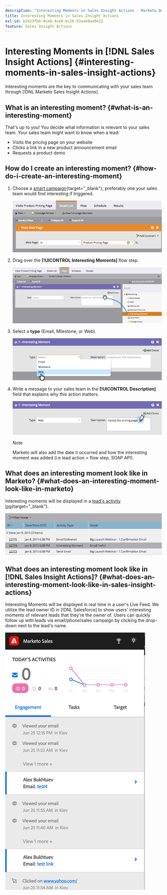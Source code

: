 ```yaml
---
description: "Interesting Moments in Sales Insight Actions - Marketo Docs - Product Documentation"
title: Interesting Moments in Sales Insight Actions
exl-id: b2423fbb-9ce0-4ce9-bc26-93aa69aa9e12
feature: Sales Insight Actions
---
```

# Interesting Moments in [!DNL Sales Insight Actions] {#interesting-moments-in-sales-insight-actions}

Interesting moments are the key to communicating with your sales team through [!DNL Marketo Sales Insight Actions].

## What is an interesting moment? {#what-is-an-interesting-moment}

That's up to you! You decide what information is relevant to your sales team. Your sales team might want to know when a lead:

* Visits the pricing page on your website
* Clicks a link in a new product announcement email
* Requests a product demo

## How do I create an interesting moment? {#how-do-i-create-an-interesting-moment}

1. Choose a [smart campaign](/help/marketo/product-docs/core-marketo-concepts/smart-campaigns/understanding-smart-campaigns.md){target="_blank"}, preferably one your sales team would find interesting if triggered.

   ![](assets/interesting-moments-in-sales-insight-actions-1.png)

1. Drag over the **[!UICONTROL Interesting Moments]** flow step.

   ![](assets/interesting-moments-in-sales-insight-actions-2.png)

1. Select a **type** (Email, Milestone, or Web).

   ![](assets/interesting-moments-in-sales-insight-actions-3.png)

1. Write a message to your sales team in the **[!UICONTROL Description]** field that explains why this action matters.

   ![](assets/interesting-moments-in-sales-insight-actions-4.png)

   >[!NOTE]
   >
   >Marketo will also add the date it occurred and how the interesting moment was added (i.e lead action > flow step, SOAP API).

## What does an interesting moment look like in Marketo?  {#what-does-an-interesting-moment-look-like-in-marketo}

Interesting moments will be displayed in a [lead's activity log](/help/marketo/product-docs/core-marketo-concepts/smart-lists-and-static-lists/managing-people-in-smart-lists/using-the-person-detail-page.md){target="_blank"}.

![](assets/interesting-moments-in-sales-insight-actions-5.png)

## What does an interesting moment look like in [!DNL Sales Insight Actions]? {#what-does-an-interesting-moment-look-like-in-sales-insight-actions}

Interesting Moments will be displayed in real time in a user's Live Feed. We utilize the lead owner ID in [!DNL Salesforce] to show users' interesting moments of relevant leads that they're the owner of. Users can quickly follow up with leads via email/phone/sales campaign by clicking the drop-down next to the lead's name.

![](assets/interesting-moments-in-sales-insight-actions-6.png)
